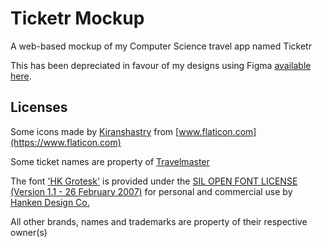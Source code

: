 # Ticketr Mockup
 A web-based mockup of my Computer Science travel app named Ticketr
 
 This has been depreciated in favour of my designs using Figma [available here](https://www.figma.com/file/qtg1TFYnpVcFtA3zNrCIP9/Travel-App-Mk-2 "Travel App Mk 2 - Figma").

## Licenses
Some icons made by [Kiranshastry](https://www.flaticon.com/authors/kiranshastry) from [www.flaticon.com](https://www.flaticon.com)

Some ticket names are property of [Travelmaster](https://sytravelmaster.com/)

The font ['HK Grotesk'](https://hanken.co/products/hk-grotesk) is provided under the [SIL OPEN FONT LICENSE (Version 1.1 - 26 February 2007)](https://github.com/tomfairey/Ticketr-Mockup/blob/master/assets/fonts/HK%20Grotesk/HKGrotesk-OFL.txt) for personal and commercial use by [Hanken Design Co.](https://hanken.co/)

All other brands, names and trademarks are property of their respective owner(s)
